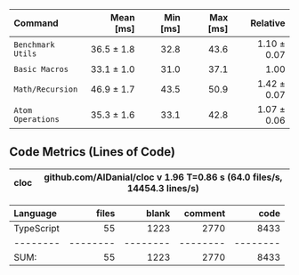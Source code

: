 | Command           |  Mean [ms] | Min [ms] | Max [ms] |    Relative |
| :---------------- | ---------: | -------: | -------: | ----------: |
| `Benchmark Utils` | 36.5 ± 1.8 |     32.8 |     43.6 | 1.10 ± 0.07 |
| `Basic Macros`    | 33.1 ± 1.0 |     31.0 |     37.1 |        1.00 |
| `Math/Recursion`  | 46.9 ± 1.7 |     43.5 |     50.9 | 1.42 ± 0.07 |
| `Atom Operations` | 35.3 ± 1.6 |     33.1 |     42.8 | 1.07 ± 0.06 |

## Code Metrics (Lines of Code)

| cloc | github.com/AlDanial/cloc v 1.96 T=0.86 s (64.0 files/s, 14454.3 lines/s) |
| ---- | ------------------------------------------------------------------------ |

| Language   |    files |    blank |  comment |     code |
| :--------- | -------: | -------: | -------: | -------: |
| TypeScript |       55 |     1223 |     2770 |     8433 |
| --------   | -------- | -------- | -------- | -------- |
| SUM:       |       55 |     1223 |     2770 |     8433 |
